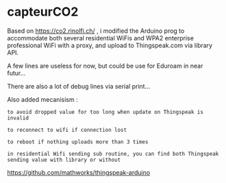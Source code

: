 # capteurCO2

Based on https://co2.rinolfi.ch/ , i modified the Arduino prog to accommodate both several residential WiFis and WPA2 enterprise professional WiFi with a proxy, and upload to Thingspeak.com via library API.

A few lines are useless for now, but could be use for Eduroam in near futur...

There are also a lot of debug lines via serial print...

Also added mecanisism :

    to avoid dropped value for too long when update on Thingspeak is invalid
  
    to reconnect to wifi if connection lost
  
    to reboot if nothing uploads more than 3 times
  
    in residential Wifi sending sub routine, you can find both Thingspeak sending value with library or without
    
https://github.com/mathworks/thingspeak-arduino
  
